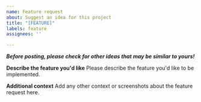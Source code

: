 ```yaml
---
name: Feature request
about: Suggest an idea for this project
title: "[FEATURE]"
labels: feature
assignees: ''

---
```


***Before posting, please check for other ideas that may be similar to yours!***

**Describe the feature you'd like**
Please describe the feature you'd like to be implemented. 

**Additional context**
Add any other context or screenshots about the feature request here.
